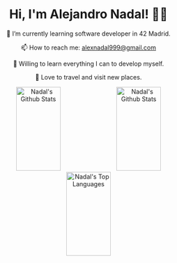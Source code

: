 <div align="center">
  <h1 align="center">Hi, I'm Alejandro Nadal! 👋🏼</h1>





</div>

<div align="center">
  
   🌱 I’m currently learning software developer in 42 Madrid.
   
   📫 How to reach me: alexnadal999@gmail.com
   
   🧠 Willing to learn everything I can to develop myself.
   
   🍁 Love to travel and visit new places.
    
</div>

<div align="center">
	<a width="100%"> 
	    <a href="https://github.com/Anadal-g"><img alt="Nadal's Github Stats" src="https://denvercoder1-github-readme-stats.vercel.app/api?username=Anadal-g&show_icons=true&include_all_commits=true&theme=react&bg_color=0D1117&title_color=fff&icon_color=79ff97&hide_border=true" height="192" width="45%"/></a>
	<a href="https://github.com/Anadal-g"><img alt="Nadal's Github Stats" src="https://denvercoder1-github-readme-stats.vercel.app/api?username=Anadal-g&show_icons=true&include_all_commits=true&theme=react&bg_color=0D1117&title_color=fff&icon_color=79ff97&hide_border=true" height="192" width="45%"/></a>
	<a href="https://github.com/Anadal-g"><img alt="Nadal's Top Languages" src="https://denvercoder1-github-readme-stats.vercel.app/api/top-langs/?username=Anadal-g&langs_count=8&layout=compact&theme=react&bg_color=0D1117&title_color=fff&icon_color=79ff97&hide_border=true&hide_progress=true" height="192px" width="45%"/></a>
	</a>
</div>
